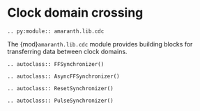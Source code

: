 # Clock domain crossing

```{eval-rst}
.. py:module:: amaranth.lib.cdc
```

The {mod}`amaranth.lib.cdc` module provides building blocks for transferring data between clock domains.

```{eval-rst}
.. autoclass:: FFSynchronizer()
```

```{eval-rst}
.. autoclass:: AsyncFFSynchronizer()
```

```{eval-rst}
.. autoclass:: ResetSynchronizer()
```

```{eval-rst}
.. autoclass:: PulseSynchronizer()
```
